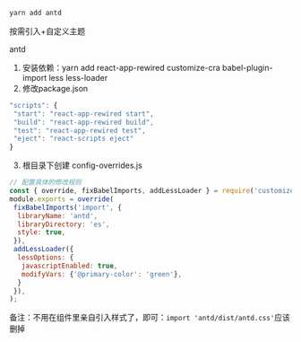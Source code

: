 
```js
yarn add antd
```

按需引入+自定义主题

antd

1. 安装依赖：yarn add react-app-rewired customize-cra babel-plugin-import less less-loader
2. 修改package.json

```js
"scripts": {
 "start": "react-app-rewired start",
 "build": "react-app-rewired build",
 "test": "react-app-rewired test",
 "eject": "react-scripts eject"
}
```

3. 根目录下创建 config-overrides.js

```js
// 配置具体的修改规则
const { override, fixBabelImports, addLessLoader } = require('customize-cra');
module.exports = override(
 fixBabelImports('import', {
  libraryName: 'antd',
  libraryDirectory: 'es',
  style: true,
 }),
 addLessLoader({
  lessOptions: {
   javascriptEnabled: true,
   modifyVars: {'@primary-color': 'green'},
  }
 }),
);
```

备注：不用在组件里亲自引入样式了，即可：`import 'antd/dist/antd.css'`应该删掉